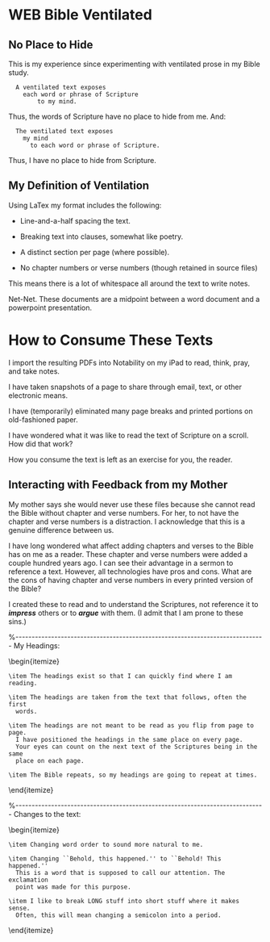 # WEB Bible Ventilated

## No Place to Hide

This is my experience since experimenting with ventilated prose in my Bible study.

```
  A ventilated text exposes  
    each word or phrase of Scripture  
        to my mind.
```

Thus, the words of Scripture have no place to hide from me.
And:

```
  The ventilated text exposes  
    my mind  
      to each word or phrase of Scripture.
```

Thus, I have no place to hide from Scripture.

## My Definition of Ventilation

Using LaTex my format includes the following:

- Line-and-a-half spacing the text.

- Breaking text into clauses, somewhat like poetry.

- A distinct section per page (where possible).

- No chapter numbers or verse numbers (though retained in source files)

This means there is a lot of whitespace all around the text to write notes.

Net-Net.
These documents are a midpoint between a word document and a powerpoint
presentation.

# How to Consume These Texts

I import the resulting PDFs into Notability on my iPad
to read, think, pray, and take notes.

I have taken snapshots of a page to share
through email, text, or other electronic means.

I have (temporarily) eliminated many page breaks
and printed portions on old-fashioned paper.

I have wondered what it was like to read the text of Scripture on a scroll.
How did that work?

How you consume the text is left as an exercise for you, the reader.

## Interacting with Feedback from my Mother

My mother says she would never use these files 
because she cannot read the Bible without chapter and verse numbers.
For her, to not have the chapter and verse numbers is a distraction.
I acknowledge that this is a genuine difference between us.

I have long wondered what affect adding chapters and verses to the Bible has
on me as a reader.
These chapter and verse numbers were added a couple hundred years ago.
I can see their advantage in a sermon to reference a text.
However, all technologies have pros and cons.
What are the cons of having chapter and verse numbers in every printed version of the Bible?

I created these to read and to understand the Scriptures,
not reference it to ***impress*** others or to ***argue*** with them.
(I admit that I am prone to these sins.)

  %-----------------------------------------------------------------------------
  My Headings:

  \begin{itemize}

    \item The headings exist so that I can quickly find where I am reading.

    \item The headings are taken from the text that follows, often the first
      words.

    \item The headings are not meant to be read as you flip from page to page.
      I have positioned the headings in the same place on every page.
      Your eyes can count on the next text of the Scriptures being in the same
      place on each page.

    \item The Bible repeats, so my headings are going to repeat at times.

  \end{itemize}

  %-----------------------------------------------------------------------------
  Changes to the text:

  \begin{itemize}

    \item Changing word order to sound more natural to me.

    \item Changing ``Behold, this happened.'' to ``Behold! This happened.''
      This is a word that is supposed to call our attention. The exclamation
      point was made for this purpose.

    \item I like to break LONG stuff into short stuff where it makes sense.
      Often, this will mean changing a semicolon into a period.

  \end{itemize}
